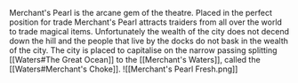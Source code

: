 Merchant's Pearl is the arcane gem of the theatre. Placed in the perfect position for trade Merchant's Pearl attracts traiders from all over the world to trade magical items. Unfortunately the wealth of the city does not decend down the hill and the people that live by the docks do not bask in the wealth of the city. The city is placed to capitalise on the narrow passing splitting [[Waters#The Great Ocean]] to the [[Merchant's Waters]], called the [[Waters#Merchant's Choke]].
![[Merchant's Pearl Fresh.png]]
